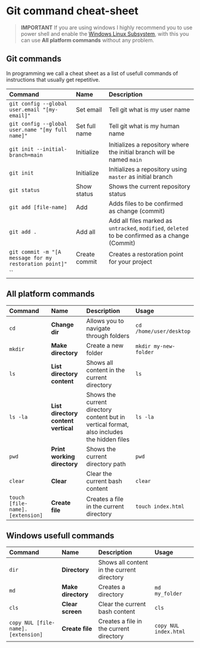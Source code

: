 # Git command cheat-sheet

> **IMPORTANT** If you are using windows I highly recommend you to use power shell and enable the [Windows Linux Subsystem](https://learn.microsoft.com/en-us/windows/wsl/install), with this you can use **All platform commands** without any problem.

## Git commands
In programming we call a cheat sheet as a list of usefull commands of instructions that usually get repetitive.

| Command | Name | Description |
| :------ | :--- | :--------- |
|  `git config --global user.email "[my-email]"`  |  Set email  | Tell git what is my user name |
|  `git config --global user.name "[my full name]"`  |  Set full name  | Tell git what is my human name |
|  `git init --initial-branch=main`  |  Initialize  |  Initializes a repository where the initial branch will be named `main`  |
|  `git init`  |  Initialize  |  Initializes a repository using `master` as initial branch  |
|  `git status`  |  Show status  |  Shows the current repository status  |
|  `git add [file-name]`  |  Add  |  Adds files to be confirmed as change (commit)  |
|  `git add .`  |  Add all  |  Add all files marked as `untracked`, `modified`, `deleted` to be confirmed as a change (Commit)  |
|  `git commit -m "[A message for my restoration point]"`  |  Create commit  |  Creates a restoration point for your project  |
|  ``  |    |    |

## All platform commands
| Command | Name | Description | Usage |
| :------ | :--- | :--------- | :------ |
|  `cd`  |  **Change dir**  |  Allows you to navigate through folders  | `cd /home/user/desktop`
|  `mkdir`  |  **Make directory**  |  Create a new folder  | `mkdir my-new-folder` |
|  `ls`  |  **List directory content**  |  Shows all content in the current directory  | `ls` |
|  `ls -la`  |  **List directory content vertical**  |  Shows the current directory content but in vertical format, also includes the hidden files  | `ls -la` |
|  `pwd`  | **Print working directory** | Shows the current directory path | `pwd` |
|  `clear` | **Clear** | Clear the current bash content | `clear` |
|  `touch [file-name].[extension]` | **Create file** | Creates a file in the current directory | `touch index.html`|


## Windows usefull commands
| Command | Name | Description | Usage |
| :------ | :--- | :--------- | :----- |
|  `dir`  | **Directory**   |  Shows all content in the current directory  |  |
|  `md`  |  **Make directory**  |  Creates a directory  | `md my_folder` |
|  `cls` |  **Clear screen**  |  Clear the current bash content | `cls` |
|  `copy NUL [file-name].[extension]` | **Create file** | Creates a file in the current directory | `copy NUL index.html` |

